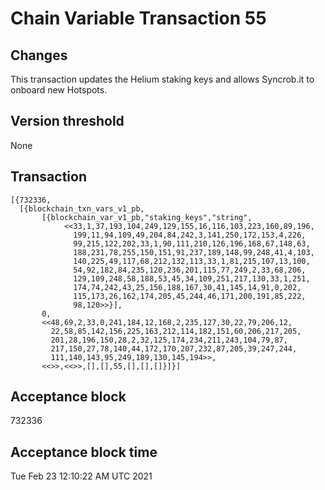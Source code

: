 # Chain Variable Transaction 55

## Changes

This transaction updates the Helium staking keys and allows Syncrob.it to onboard new Hotspots.

## Version threshold

None

## Transaction

```
[{732336,
  [{blockchain_txn_vars_v1_pb,
       [{blockchain_var_v1_pb,"staking_keys","string",
            <<33,1,37,193,104,249,129,155,16,116,103,223,160,89,196,
              199,11,94,109,49,204,84,242,3,141,250,172,153,4,226,
              99,215,122,202,33,1,90,111,210,126,196,168,67,148,63,
              188,231,78,255,150,151,91,237,189,148,99,248,41,4,103,
              140,225,49,117,68,212,132,113,33,1,81,215,107,13,100,
              54,92,182,84,235,120,236,201,115,77,249,2,33,68,206,
              129,109,248,58,188,53,45,34,109,251,217,130,33,1,251,
              174,74,242,43,25,156,188,167,30,41,145,14,91,0,202,
              115,173,26,162,174,205,45,244,46,171,200,191,85,222,
              98,120>>}],
       0,
       <<48,69,2,33,0,241,184,12,168,2,235,127,30,22,79,206,12,
         22,58,85,142,156,225,163,212,114,182,151,60,206,217,205,
         201,28,196,150,28,2,32,125,174,234,211,243,104,79,87,
         217,150,27,78,140,44,172,170,207,232,87,205,39,247,244,
         111,140,143,95,249,189,130,145,194>>,
       <<>>,<<>>,[],[],55,[],[],[]}]}]
```

## Acceptance block

732336


## Acceptance block time

Tue Feb 23 12:10:22 AM UTC 2021
